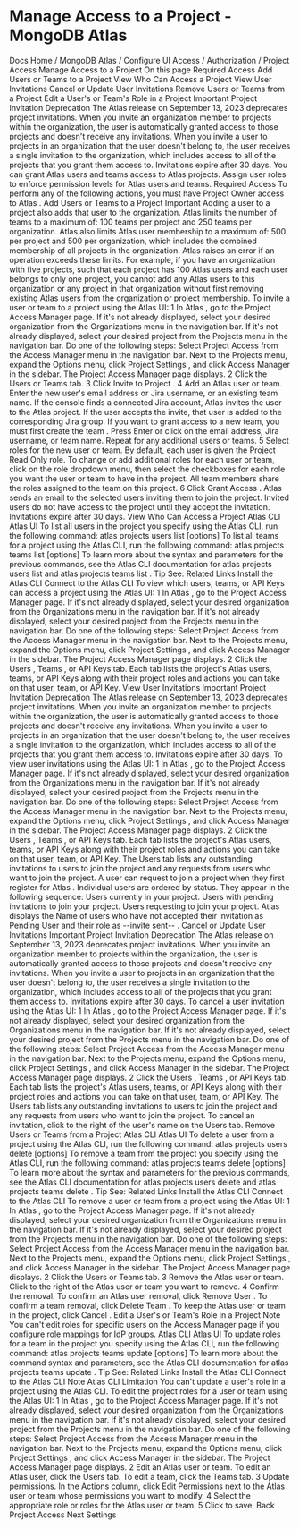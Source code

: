 # Manage Access to a Project - MongoDB Atlas


Docs Home / MongoDB Atlas / Configure UI Access / Authorization / Project Access Manage Access to a Project On this page Required Access Add Users or Teams to a Project View Who Can Access a Project View User Invitations Cancel or Update User Invitations Remove Users or Teams from a Project Edit a User's or Team's Role in a Project Important Project Invitation Deprecation The Atlas release on September 13, 2023 deprecates project
invitations. When you invite an organization member to projects within the
organization, the user is automatically granted access to
those projects and doesn't receive any invitations. When you invite a
user to projects in an organization that the user doesn't belong to,
the user receives a single invitation to the organization, which
includes access to all of the projects that you grant them access to.
Invitations expire after 30 days. You can grant Atlas users and teams access to Atlas projects.
Assign user roles to enforce permission
levels for Atlas users and teams. Required Access To perform any of the following actions, you must have Project Owner access to Atlas . Add Users or Teams to a Project Important Adding a user to a project also adds that user to the organization. Atlas limits the number of teams to a maximum of: 100 teams per project and 250 teams per organization. Atlas also limits Atlas user membership to a maximum of: 500 per project and 500 per organization, which includes the combined membership of all
projects in the organization. Atlas raises an error if an operation exceeds these limits. For example, if you have an organization with five projects,
such that each project has 100 Atlas users and each user
belongs to only one project, you cannot add any Atlas users to this organization or any project in that organization
without first removing existing Atlas users from the
organization or project membership. To invite a user or team to a project using the Atlas UI: 1 In Atlas , go to the Project Access Manager page. If it's not already displayed, select your desired organization
from the Organizations menu in the
navigation bar. If it's not already displayed, select your desired project
from the Projects menu in the navigation bar. Do one of the following steps: Select Project Access from the Access Manager menu in the navigation bar. Next to the Projects menu, expand the Options menu, click Project Settings , and click Access Manager in the sidebar. The Project Access Manager page displays. 2 Click the Users or Teams tab. 3 Click Invite to Project . 4 Add an Atlas user or team. Enter the new user's
email address or Jira username, or an existing team name. If the console finds a connected Jira account, Atlas invites the user to the Atlas project. If the user accepts
the invite, that user is added to the corresponding Jira group. If you want to grant access to a new team, you must first create the team . Press Enter or click on the email
address, Jira username, or team name. Repeat for any additional users or teams. 5 Select roles for the new user or team. By default, each user is given the Project Read Only role. To change or add additional roles for each user or
team, click on the role dropdown menu, then select the checkboxes for
each role you want the user or team to
have in the project. All team members share the roles assigned to the team on this
project. 6 Click Grant Access . Atlas sends an email to the selected users inviting them to join
the project. Invited users do not have access to the project until
they accept the invitation. Invitations expire after 30 days. View Who Can Access a Project Atlas CLI Atlas UI To list all users in the project you specify using the Atlas CLI, run the following command: atlas projects users list [options] To list all teams for a project using the Atlas CLI, run the following command: atlas projects teams list [options] To learn more about the syntax and parameters for the previous commands, see the Atlas CLI documentation for atlas projects users list and atlas projects teams list . Tip See: Related Links Install the Atlas CLI Connect to the Atlas CLI To view which users, teams, or API Keys can access a project
using the Atlas UI: 1 In Atlas , go to the Project Access Manager page. If it's not already displayed, select your desired organization
from the Organizations menu in the
navigation bar. If it's not already displayed, select your desired project
from the Projects menu in the navigation bar. Do one of the following steps: Select Project Access from the Access Manager menu in the navigation bar. Next to the Projects menu, expand the Options menu, click Project Settings , and click Access Manager in the sidebar. The Project Access Manager page displays. 2 Click the Users , Teams , or API Keys tab. Each tab lists the project's Atlas users, teams, or API Keys
along with their project roles and actions you can take on that user,
team, or API Key. View User Invitations Important Project Invitation Deprecation The Atlas release on September 13, 2023 deprecates project
invitations. When you invite an organization member to projects within the
organization, the user is automatically granted access to
those projects and doesn't receive any invitations. When you invite a
user to projects in an organization that the user doesn't belong to,
the user receives a single invitation to the organization, which
includes access to all of the projects that you grant them access to.
Invitations expire after 30 days. To view user invitations using the Atlas UI: 1 In Atlas , go to the Project Access Manager page. If it's not already displayed, select your desired organization
from the Organizations menu in the
navigation bar. If it's not already displayed, select your desired project
from the Projects menu in the navigation bar. Do one of the following steps: Select Project Access from the Access Manager menu in the navigation bar. Next to the Projects menu, expand the Options menu, click Project Settings , and click Access Manager in the sidebar. The Project Access Manager page displays. 2 Click the Users , Teams , or API Keys tab. Each tab lists the project's Atlas users, teams, or API Keys
along with their project roles and actions you can take on that user,
team, or API Key. The Users tab lists any outstanding invitations to
users to join the project and any requests from users who want to join the project. A user can request to join a project when they
first register for Atlas . Individual users are ordered by status. They appear in the
following sequence: Users currently in your project. Users with pending invitations to join your project. Users requesting to join your project. Atlas displays the Name of
users who have not accepted their invitation as Pending User and their role as --invite sent-- . Cancel or Update User Invitations Important Project Invitation Deprecation The Atlas release on September 13, 2023 deprecates project
invitations. When you invite an organization member to projects within the
organization, the user is automatically granted access to
those projects and doesn't receive any invitations. When you invite a
user to projects in an organization that the user doesn't belong to,
the user receives a single invitation to the organization, which
includes access to all of the projects that you grant them access to.
Invitations expire after 30 days. To cancel a user invitation using the Atlas UI: 1 In Atlas , go to the Project Access Manager page. If it's not already displayed, select your desired organization
from the Organizations menu in the
navigation bar. If it's not already displayed, select your desired project
from the Projects menu in the navigation bar. Do one of the following steps: Select Project Access from the Access Manager menu in the navigation bar. Next to the Projects menu, expand the Options menu, click Project Settings , and click Access Manager in the sidebar. The Project Access Manager page displays. 2 Click the Users , Teams , or API Keys tab. Each tab lists the project's Atlas users, teams, or API Keys
along with their project roles and actions you can take on that user,
team, or API Key. The Users tab lists any outstanding invitations to
users to join the project and any requests from users who want to join the project. To cancel an invitation, click to the right of the user's name on the Users tab. Remove Users or Teams from a Project Atlas CLI Atlas UI To delete a user from a project using the Atlas CLI, run the following command: atlas projects users delete <ID> [options] To remove a team from the project you specify using the Atlas CLI, run the following command: atlas projects teams delete <teamId> [options] To learn more about the syntax and parameters for the previous commands, see the Atlas CLI documentation for atlas projects users delete and atlas projects teams delete . Tip See: Related Links Install the Atlas CLI Connect to the Atlas CLI To remove a user or team from a project using the Atlas UI: 1 In Atlas , go to the Project Access Manager page. If it's not already displayed, select your desired organization
from the Organizations menu in the
navigation bar. If it's not already displayed, select your desired project
from the Projects menu in the navigation bar. Do one of the following steps: Select Project Access from the Access Manager menu in the navigation bar. Next to the Projects menu, expand the Options menu, click Project Settings , and click Access Manager in the sidebar. The Project Access Manager page displays. 2 Click the Users or Teams tab. 3 Remove the Atlas user or team. Click to the right of the Atlas user or
team you want to remove. 4 Confirm the removal. To confirm an Atlas user removal, click Remove User . To confirm a team removal, click Delete Team . To keep the Atlas user or team in the project, click Cancel . Edit a User's or Team's Role in a Project Note You can't edit roles for specific users on the Access Manager page if you configure role mappings for IdP groups. Atlas CLI Atlas UI To update roles for a team in the project you specify using the
Atlas CLI, run the following command: atlas projects teams update <teamId> [options] To learn more about the command syntax and parameters, see the
Atlas CLI documentation for atlas projects teams update . Tip See: Related Links Install the Atlas CLI Connect to the Atlas CLI Note Atlas CLI Limitation You can't update a user's role in a project using the
Atlas CLI. To edit the project roles for a user or team using the
Atlas UI: 1 In Atlas , go to the Project Access Manager page. If it's not already displayed, select your desired organization
from the Organizations menu in the
navigation bar. If it's not already displayed, select your desired project
from the Projects menu in the navigation bar. Do one of the following steps: Select Project Access from the Access Manager menu in the navigation bar. Next to the Projects menu, expand the Options menu, click Project Settings , and click Access Manager in the sidebar. The Project Access Manager page displays. 2 Edit an Atlas user or team. To edit an Atlas user, click the Users tab. To edit a team, click the Teams tab. 3 Update permissions. In the Actions column, click Edit
Permissions next to the Atlas user or team whose permissions you
want to modify. 4 Select the appropriate role or roles for the Atlas user or team. 5 Click to save. Back Project Access Next Settings
